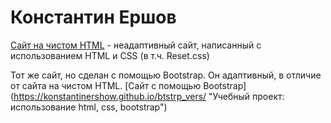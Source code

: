 

# Константин Ершов


[Сайт на чистом HTML]( https://konstantinershow.github.io/less12/ "Учебный проект: использование html, css, +reset.css") - неадаптивный сайт, написанный с использованием HTML и CSS (в т.ч. Reset.css)

Тот же сайт, но сделан с помощью Bootstrap. Он адаптивный, в отличие от сайта на чистом HTML. [Сайт с помощью Bootstrap] (https://konstantinershow.github.io/btstrp_vers/ "Учебный проект: использование html, css, bootstrap")
